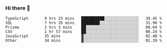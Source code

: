 ### Hi there 👋

<!--START_SECTION:waka-->

```text
TypeScript       9 hrs 23 mins   ██████████░░░░░░░░░░░░░░░   39.45 %
SQL              7 hrs 35 mins   ████████░░░░░░░░░░░░░░░░░   31.90 %
Prisma           2 hrs 3 mins    ██░░░░░░░░░░░░░░░░░░░░░░░   08.64 %
CSV              1 hr 57 mins    ██░░░░░░░░░░░░░░░░░░░░░░░   08.24 %
JavaScript       35 mins         ▓░░░░░░░░░░░░░░░░░░░░░░░░   02.48 %
Other            34 mins         ▓░░░░░░░░░░░░░░░░░░░░░░░░   02.39 %
```

<!--END_SECTION:waka-->

<!--
**arlenxuzj/arlenxuzj** is a ✨ _special_ ✨ repository because its `README.md` (this file) appears on your GitHub profile.

Here are some ideas to get you started:

- 🔭 I’m currently working on ...
- 🌱 I’m currently learning ...
- 👯 I’m looking to collaborate on ...
- 🤔 I’m looking for help with ...
- 💬 Ask me about ...
- 📫 How to reach me: ...
- 😄 Pronouns: ...
- ⚡ Fun fact: ...
-->
